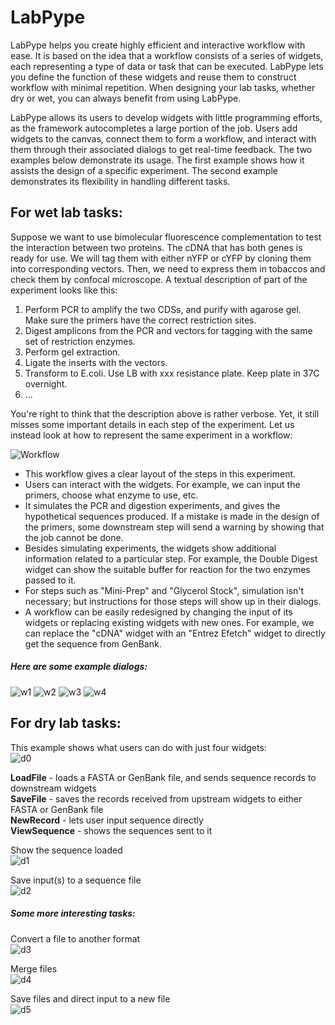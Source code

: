 # LabPype
LabPype helps you create highly efficient and interactive workflow with ease. It is based on the idea that a workflow consists of a series of widgets, each representing a type of data or task that can be executed. LabPype lets you define the function of these widgets and reuse them to construct workflow with minimal repetition. When designing your lab tasks, whether dry or wet, you can always benefit from using LabPype.

LabPype allows its users to develop widgets with little programming efforts, as the framework autocompletes a large portion of the job. Users add widgets to the canvas, connect them to form a workflow, and interact with them through their associated dialogs to get real-time feedback. The two examples below demonstrate its usage. The first example shows how it assists the design of a specific experiment. The second example demonstrates its flexibility in handling different tasks.

## For wet lab tasks:
Suppose we want to use bimolecular fluorescence complementation to test the interaction between two proteins. The cDNA that has both genes is ready for use. We will tag them with either nYFP or cYFP by cloning them into corresponding vectors. Then, we need to express them in tobaccos and check them by confocal microscope.
A textual description of part of the experiment looks like this:
1. Perform PCR to amplify the two CDSs, and purify with agarose gel. Make sure the primers have the correct restriction sites.
2. Digest amplicons from the PCR and vectors for tagging with the same set of restriction enzymes.
3. Perform gel extraction.
4. Ligate the inserts with the vectors.
5. Transform to E.coli. Use LB with xxx resistance plate. Keep plate in 37C overnight.
6. ...

You're right to think that the description above is rather verbose. Yet, it still misses some important details in each step of the experiment. Let us instead look at how to represent the same experiment in a workflow:

![Workflow](assets/img/w0.png)

* This workflow gives a clear layout of the steps in this experiment.
* Users can interact with the widgets. For example, we can input the primers, choose what enzyme to use, etc.
* It simulates the PCR and digestion experiments, and gives the hypothetical sequences produced. If a mistake is made in the design of the primers, some downstream step will send a warning by showing that the job cannot be done.
* Besides simulating experiments, the widgets show additional information related to a particular step. For example, the Double Digest widget can show the suitable buffer for reaction for the two enzymes passed to it.
* For steps such as "Mini-Prep" and "Glycerol Stock", simulation isn't necessary; but instructions for those steps will show up in their dialogs.
* A workflow can be easily redesigned by changing the input of its widgets or replacing existing widgets with new ones. For example, we can replace the "cDNA" widget with an "Entrez Efetch" widget to directly get the sequence from GenBank.

##### Here are some example dialogs:
![w1](assets/img/w1.png)
![w2](assets/img/w2.png)
![w3](assets/img/w3.png)
![w4](assets/img/w4.png)

## For dry lab tasks:
This example shows what users can do with just four widgets:  
![d0](assets/img/d0.png)

**LoadFile** - loads a FASTA or GenBank file, and sends sequence records to downstream widgets  
**SaveFile** - saves the records received from upstream widgets to either FASTA or GenBank file  
**NewRecord** - lets user input sequence directly  
**ViewSequence** - shows the sequences sent to it

Show the sequence loaded  
![d1](assets/img/d1.png)

Save input(s) to a sequence file  
![d2](assets/img/d2.png)

##### Some more interesting tasks:
Convert a file to another format  
![d3](assets/img/d3.png)  

Merge files  
![d4](assets/img/d4.png)

Save files and direct input to a new file  
![d5](assets/img/d5.png)
